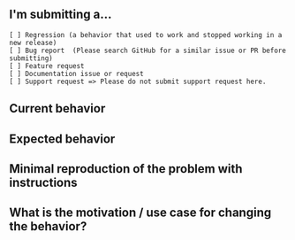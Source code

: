 
<!--
PLEASE HELP US PROCESS GITHUB ISSUES FASTER BY PROVIDING THE FOLLOWING INFORMATION.
ISSUES MISSING IMPORTANT INFORMATION MAY BE CLOSED WITHOUT INVESTIGATION.
-->

## I'm submitting a...

<!-- Check one of the following options with "x" -->

```
[ ] Regression (a behavior that used to work and stopped working in a new release)
[ ] Bug report  (Please search GitHub for a similar issue or PR before submitting)
[ ] Feature request
[ ] Documentation issue or request
[ ] Support request => Please do not submit support request here.
```

## Current behavior

<!-- Describe how the issue manifests. -->


## Expected behavior

<!-- Describe what the desired behavior would be. -->


## Minimal reproduction of the problem with instructions

<!--
For bug reports please provide the *STEPS TO REPRODUCE* and if possible a *MINIMAL DEMO* of the problem.
-->

## What is the motivation / use case for changing the behavior?

<!-- Describe the motivation or the concrete use case. -->
